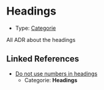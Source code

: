 # Headings

* Type: [Categorie](categorie.md)

All ADR about the headings

## Linked References

* [Do not use numbers in headings](0002-do-not-use-numbers-in-headings.md)
  * Categorie: **Headings**
